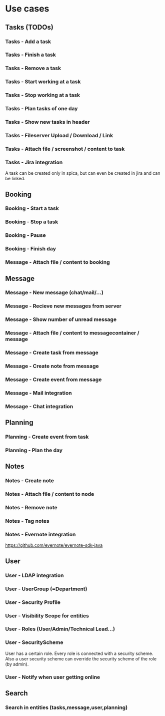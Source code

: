 
# Use cases

## Tasks (TODOs)
### Tasks - Add a task
### Tasks - Finish a task
### Tasks - Remove a task 
### Tasks - Start working at a task
### Tasks - Stop working at a task
### Tasks - Plan tasks of one day
### Tasks - Show new tasks in header
### Tasks - Fileserver Upload / Download / Link
### Tasks - Attach file / screenshot / content to task
### Tasks - Jira integration
A task can be created only in spica, but can even be created in 
jira and can be linked.
 
## Booking
### Booking - Start a task 
### Booking - Stop a task 
### Booking - Pause
### Booking - Finish day
### Message - Attach file / content to booking

## Message
### Message - New message (chat/mail/...)
### Message - Recieve new messages from server 
### Message - Show number of unread message
### Message - Attach file / content to messagecontainer / message
### Message - Create task from message
### Message - Create note from message
### Message - Create event from message
### Message - Mail integration
### Message - Chat integration

## Planning
### Planning - Create event from task
### Planning - Plan the day

## Notes
### Notes - Create note
### Notes - Attach file / content to node
### Notes - Remove note
### Notes - Tag notes
### Notes - Evernote integration
https://github.com/evernote/evernote-sdk-java


## User
### User - LDAP integration 
### User - UserGroup (=Department)
### User - Security Profile
### User - Visibility Scope for entities 
### User - Roles (User/Admin/Technical Lead...)
### User - SecurityScheme
User has a certain role. Every role is connected with a security scheme. 
Also a user security scheme can override the security scheme of the role (by admin).
### User - Notify when user getting online
 

## Search
### Search in entities (tasks,message,user,planning)







